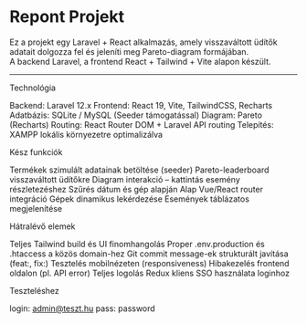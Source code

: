 # Repont Projekt

Ez a projekt egy Laravel + React alkalmazás, amely visszaváltott üdítők adatait dolgozza fel és jeleníti meg Pareto-diagram formájában.  
A backend Laravel, a frontend React + Tailwind + Vite alapon készült.

---

Technológia

Backend: Laravel 12.x
Frontend: React 19, Vite, TailwindCSS, Recharts
Adatbázis: SQLite / MySQL (Seeder támogatással)
Diagram: Pareto (Recharts)
Routing: React Router DOM + Laravel API routing
Telepítés: XAMPP lokális környezetre optimalizálva

Kész funkciók

Termékek szimulált adatainak betöltése (seeder)
Pareto-leaderboard visszaváltott üdítőkre
Diagram interakció – kattintás esemény részletezéshez
Szűrés dátum és gép alapján
Alap Vue/React router integráció
Gépek dinamikus lekérdezése
Események táblázatos megjelenítése

Hátralévő elemek

Teljes Tailwind build és UI finomhangolás
Proper .env.production és .htaccess a közös domain-hez
Git commit message-ek strukturált javítása (feat:, fix:)
Tesztelés mobilnézeten (responsiveness)
Hibakezelés frontend oldalon (pl. API error)
Teljes logolás
Redux kliens
SSO használata loginhoz

Teszteléshez 

login: admin@teszt.hu
pass: password